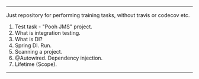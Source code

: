 -------------------
Just repository for performing training tasks, without travis or codecov etc.
1. Test task - "Pooh JMS" project.
2. What is integration testing.
3. What is DI?
4. Spring DI. Run.
5. Scanning a project.
6. @Autowired. Dependency injection.
7. Lifetime (Scope).
-------------------